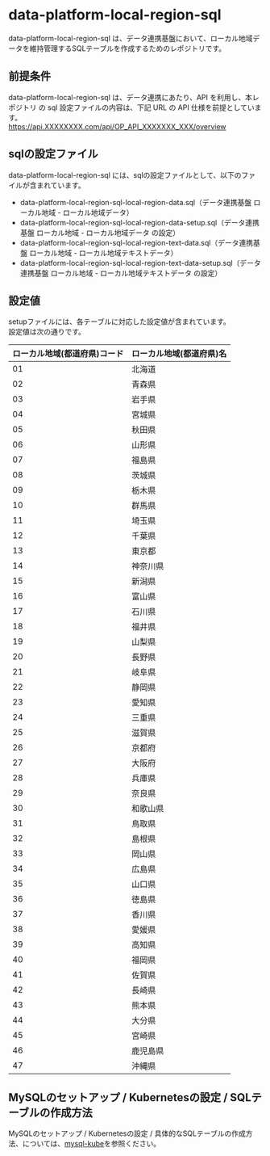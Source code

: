 # data-platform-local-region-sql
data-platform-local-region-sql は、データ連携基盤において、ローカル地域データを維持管理するSQLテーブルを作成するためのレポジトリです。 

## 前提条件  
data-platform-local-region-sql は、データ連携にあたり、API を利用し、本レポジトリ の sql 設定ファイルの内容は、下記 URL の API 仕様を前提としています。  
https://api.XXXXXXXX.com/api/OP_API_XXXXXXX_XXX/overview  

## sqlの設定ファイル
data-platform-local-region-sql には、sqlの設定ファイルとして、以下のファイルが含まれています。  

* data-platform-local-region-sql-local-region-data.sql（データ連携基盤 ローカル地域 - ローカル地域データ）  
* data-platform-local-region-sql-local-region-data-setup.sql（データ連携基盤 ローカル地域 - ローカル地域データ の設定）  
* data-platform-local-region-sql-local-region-text-data.sql（データ連携基盤 ローカル地域 - ローカル地域テキストデータ）  
* data-platform-local-region-sql-local-region-text-data-setup.sql（データ連携基盤 ローカル地域 - ローカル地域テキストデータ の設定）  

## 設定値
setupファイルには、各テーブルに対応した設定値が含まれています。  
設定値は次の通りです。  

| ローカル地域(都道府県)コード | ローカル地域(都道府県)名 | 
| -------------------- | ---------------- | 
| 01                   | 北海道           | 
| 02                   | 青森県           | 
| 03                   | 岩手県           | 
| 04                   | 宮城県           | 
| 05                   | 秋田県           | 
| 06                   | 山形県           | 
| 07                   | 福島県           | 
| 08                   | 茨城県           | 
| 09                   | 栃木県           | 
| 10                   | 群馬県           | 
| 11                   | 埼玉県           | 
| 12                   | 千葉県           | 
| 13                   | 東京都           | 
| 14                   | 神奈川県         | 
| 15                   | 新潟県           | 
| 16                   | 富山県           | 
| 17                   | 石川県           | 
| 18                   | 福井県           | 
| 19                   | 山梨県           | 
| 20                   | 長野県           | 
| 21                   | 岐阜県           | 
| 22                   | 静岡県           | 
| 23                   | 愛知県           | 
| 24                   | 三重県           | 
| 25                   | 滋賀県           | 
| 26                   | 京都府           | 
| 27                   | 大阪府           | 
| 28                   | 兵庫県           | 
| 29                   | 奈良県           | 
| 30                   | 和歌山県         | 
| 31                   | 鳥取県           | 
| 32                   | 島根県           | 
| 33                   | 岡山県           | 
| 34                   | 広島県           | 
| 35                   | 山口県           | 
| 36                   | 徳島県           | 
| 37                   | 香川県           | 
| 38                   | 愛媛県           | 
| 39                   | 高知県           | 
| 40                   | 福岡県           | 
| 41                   | 佐賀県           | 
| 42                   | 長崎県           | 
| 43                   | 熊本県           | 
| 44                   | 大分県           | 
| 45                   | 宮崎県           | 
| 46                   | 鹿児島県         | 
| 47                   | 沖縄県           | 

## MySQLのセットアップ / Kubernetesの設定 / SQLテーブルの作成方法
MySQLのセットアップ / Kubernetesの設定 / 具体的なSQLテーブルの作成方法、については、[mysql-kube](https://github.com/latonaio/mysql-kube)を参照ください。
